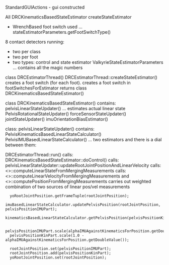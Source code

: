 StandardGUIActions - gui constructed

All 
DRCKinematicsBasedStateEstimator createStateEstimator

- WrenchBased foot switch used  ... stateEstimatorParameters.getFootSwitchType()

8 contact detectors running:
- two per class
- two per foot
- two types: control and state estimator
ValkyrieStateEstimatorParameters ... contains all the magic numbers


class DRCEstimatorThread() 
 DRCEstimatorThread::createStateEstimator()
 creates a foot switch (for each foot). creates a foot switch in footSwitchesForEstimator
 returns class DRCKinematicsBasedStateEstimator()

class DRCKinematicsBasedStateEstimator()
 contains:
 pelvisLinearStateUpdater() ... estimates actual linear state
 PelvisRotationalStateUpdater()
 forceSensorStateUpdater()
 jointStateUpdater()
 imuOrientationBiasEstimator()


class: pelvisLinearStateUpdater()
 contains:
 PelvisKinematicsBasedLinearStateCalculator()
 PelvisIMUBasedLinearStateCalculator()
 ... two estimators and there is a dial between them:

DRCEstimatorThread::run()
calls: DRCKinematicsBasedStateEstimator::doControl()
 calls: pelvisLinearStateUpdater::updateRootJointPositionAndLinearVelocity
  calls: <>::computeLinearStateFromMergingMeasurements
   calls: <>::computeLinearVelocityFromMergingMeasurements and <>::computePositionFromMergingMeasurements
    carries out weighted combination of two sources of linear pos/vel measurements








      yoRootJointPosition.getFrameTuple(rootJointPosition);
      imuBasedLinearStateCalculator.updatePelvisPosition(rootJointPosition, pelvisPositionIMUPart);
      kinematicsBasedLinearStateCalculator.getPelvisPosition(pelvisPositionKinPart);

      pelvisPositionIMUPart.scale(alphaIMUAgainstKinematicsForPosition.getDoubleValue());
      pelvisPositionKinPart.scale(1.0 - alphaIMUAgainstKinematicsForPosition.getDoubleValue());

      rootJointPosition.set(pelvisPositionIMUPart);
      rootJointPosition.add(pelvisPositionKinPart);
      yoRootJointPosition.set(rootJointPosition);